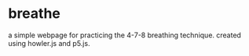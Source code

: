 # breathe
a simple webpage for practicing the 4-7-8 breathing technique. created using howler.js and p5.js. 

